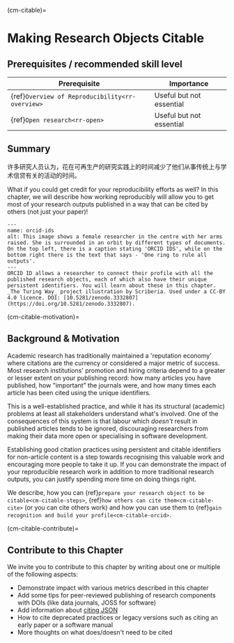 (cm-citable)=
# Making Research Objects Citable

## Prerequisites / recommended skill level

| Prerequisite                                          | Importance               |
| ----------------------------------------------------- | ------------------------ |
| {ref}`Overview of Reproducibility<rr-overview>` | Useful but not essential |
| {ref}`Open research<rr-open>`                   | Useful but not essential |

## Summary

许多研究人员认为，花在可再生产的研究实践上的时间减少了他们从事传统上与学术信贷有关的活动的时间。

What if you could get credit for your reproducibility efforts as well? In this chapter, we will describe how working reproducibly will allow you to get most of your research outputs published in a way that can be cited by others (not just your paper)!

```{figure} ../figures/orcid-ids.jpg
---
name: orcid-ids
alt: This image shows a female researcher in the centre with her arms raised. She is surrounded in an orbit by different types of documents. On the top left, there is a caption stating 'ORCID IDS', while on the bottom right there is the text that says - 'One ring to rule all outputs'.
---
ORCID ID allows a researcher to connect their profile with all the published research objects, each of which also have their unique persistent identifiers. You will learn about these in this chapter. _The Turing Way_ project illustration by Scriberia. Used under a CC-BY 4.0 licence. DOI: [10.5281/zenodo.3332807](https://doi.org/10.5281/zenodo.3332807).
```

(cm-citable-motivation)=
## Background & Motivation

Academic research has traditionally maintained a 'reputation economy' where citations are the currency or considered a major metric of success. Most research institutions' promotion and hiring criteria depend to a greater or lesser extent on your publishing record: how many articles you have published, how "important" the journals were, and how many times each article has been cited using the unique identifiers.

This is a well-established practice, and while it has its structural (academic) problems at least all stakeholders understand what's involved. One of the consequences of this system is that labour which *doesn't* result in published articles tends to be ignored, discouraging researchers from making their data more open or specialising in software development.

Establishing good citation practices using persistent and citable identifiers for non-article content is a step towards recognising this valuable work and encouraging more people to take it up. If you can demonstrate the impact of your reproducible research work in addition to more traditional research outputs, you can justify spending more time on doing things right.

We describe, how you can {ref}`prepare your research object to be citable<cm-citable-steps>`, {ref}`how others can cite them<cm-citable-cite>` (or you can cite others work) and how you can use them to {ref}`gain recognition and build your profile<cm-citable-orcid>`.

(cm-citable-contribute)=
## Contribute to this Chapter

We invite you to contribute to this chapter by writing about one or multiple of the following aspects:
- Demonstrate impact with various metrics described in this chapter
- Add some tips for peer-reviewed publishing of research components with DOIs (like data journals, JOSS for software)
- Add information about [citing JSON](http://citebay.com/how-to-cite/json/)
- How to cite deprecated practices or legacy versions such as citing an early paper or a software manual
- More thoughts on what does/doesn't need to be cited
